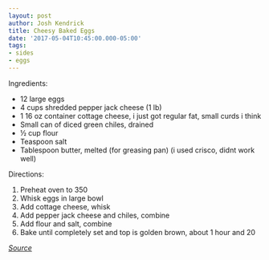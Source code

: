 ```yaml
---
layout: post
author: Josh Kendrick
title: Cheesy Baked Eggs
date: '2017-05-04T10:45:00.000-05:00'
tags:
- sides
- eggs
---
```


Ingredients:
* 12 large eggs
* 4 cups shredded pepper jack cheese (1 lb)
* 1 16 oz container cottage cheese, i just got regular fat, small curds i think
* Small can of diced green chiles, drained
* ½ cup flour
* Teaspoon salt
* Tablespoon butter, melted (for greasing pan) (i used crisco, didnt work well)

Directions:
1. Preheat oven to 350
2. Whisk eggs in large bowl
3. Add cottage cheese, whisk
4. Add pepper jack cheese and chiles, combine
5. Add flour and salt, combine
6. Bake until completely set and top is golden brown, about 1 hour and 20

*[Source](http://allrecipes.com/recipe/126012/cheesy-baked-eggs/)*